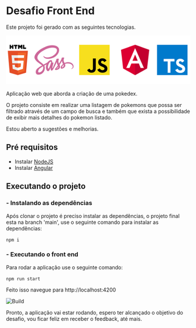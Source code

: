 # Desafio Front End

Este projeto foi gerado com as seguintes tecnologias.

![Tecnologias](src/assets/img/tecnologias.png)

Aplicação web que aborda a criação de uma pokedex.

O projeto consiste em realizar uma listagem de pokemons que possa ser filtrado através de um campo de busca e também que exista a possibilidade de exibir mais detalhes do pokemon listado.

Estou aberto a sugestões e melhorias.

## Pré requisitos

- Instalar [NodeJS](https://nodejs.org/en/)
- Instalar [Angular](https://angular.io/guide/setup-local)
## Executando o projeto

### - Instalando as dependências

Após clonar o projeto é preciso instalar as dependências, o projeto final esta na branch 'main', use o seguinte comando para instalar as dependências:
```
npm i
```
### - Executando o front end
Para rodar a aplicação use o seguinte comando:
```
npm run start
```
Feito isso navegue para http://localhost:4200

![Build](https://i2.wp.com/perdidas.com.br/wp-content/uploads/2018/09/elmo-fogo.gif?resize=540%2C368)

Pronto, a aplicação vai estar rodando, espero ter alcançado o objetivo do desafio, vou ficar feliz em receber o feedback, até mais.